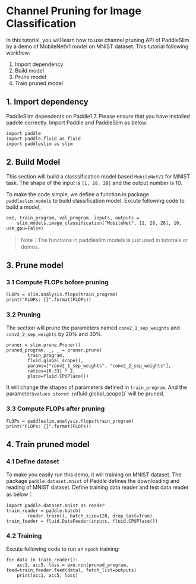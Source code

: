 # Channel Pruning for Image Classification

In this tutorial, you will learn how to use channel pruning API of PaddleSlim
by a demo of MobileNetV1 model on MNIST dataset. This tutorial following workflow:

1. Import dependency
2. Build model
3. Prune model
4. Train pruned model

## 1. Import dependency

PaddleSlim dependents on Paddle1.7. Please ensure that you have installed paddle correctly. Import Paddle and PaddleSlim as below:

```
import paddle
import paddle.fluid as fluid
import paddleslim as slim
```

## 2. Build Model

This section will build a classsification model based `MobileNetV1` for MNIST task. The shape of the input is `[1, 28, 28]` and the output number is 10.

To make the code simple, we define a function in package `paddleslim.models` to build classification model.
Excute following code to build a model,

```
exe, train_program, val_program, inputs, outputs =
    slim.models.image_classification("MobileNet", [1, 28, 28], 10, use_gpu=False)
```

>Note：The functions in paddleslim.models is just used in tutorials or demos.

## 3. Prune model

### 3.1 Compute FLOPs bofore pruning

```
FLOPs = slim.analysis.flops(train_program)
print("FLOPs: {}".format(FLOPs))
```

### 3.2 Pruning

The section will prune the parameters named `conv2_1_sep_weights` and `conv2_2_sep_weights` by 20% and 30%.

```
pruner = slim.prune.Pruner()
pruned_program, _, _ = pruner.prune(
        train_program,
        fluid.global_scope(),
        params=["conv2_1_sep_weights", "conv2_2_sep_weights"],
        ratios=[0.33] * 2,
        place=fluid.CPUPlace())
```

It will change the shapes of parameters defined in `train_program`. And the parameters` values stored in `fluid.global_scope()` will be pruned.


### 3.3 Compute FLOPs after pruning

```
FLOPs = paddleslim.analysis.flops(train_program)
print("FLOPs: {}".format(FLOPs))
```

## 4. Train pruned model

### 4.1 Define dataset

To make you easily run this demo, it will training on MNIST dataset. The package `paddle.dataset.mnist` of Paddle defines the downloading and reading of MNIST dataset.
Define training data reader and test data reader as below：

```
import paddle.dataset.mnist as reader
train_reader = paddle.batch(
        reader.train(), batch_size=128, drop_last=True)
train_feeder = fluid.DataFeeder(inputs, fluid.CPUPlace())
```

### 4.2 Training

Excute following code to run an `epoch` training:

```
for data in train_reader():
    acc1, acc5, loss = exe.run(pruned_program, feed=train_feeder.feed(data), fetch_list=outputs)
    print(acc1, acc5, loss)
```
